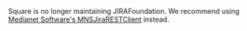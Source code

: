 Square is no longer maintaining JIRAFoundation. We recommend using [Medianet Software's MNSJiraRESTClient](https://github.com/medianetsoftware/MNSJiraRESTClient) instead.